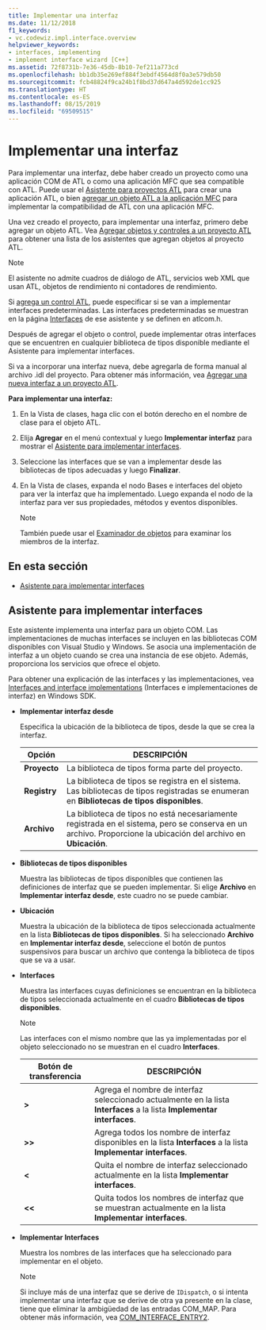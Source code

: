 ```yaml
---
title: Implementar una interfaz
ms.date: 11/12/2018
f1_keywords:
- vc.codewiz.impl.interface.overview
helpviewer_keywords:
- interfaces, implementing
- implement interface wizard [C++]
ms.assetid: 72f8731b-7e36-45db-8b10-7ef211a773cd
ms.openlocfilehash: bb1db35e269ef884f3ebdf4564d8f0a3e579db50
ms.sourcegitcommit: fcb48824f9ca24b1f8bd37d647a4d592de1cc925
ms.translationtype: HT
ms.contentlocale: es-ES
ms.lasthandoff: 08/15/2019
ms.locfileid: "69509515"
---
```

# <a name="implement-an-interface"></a>Implementar una interfaz

Para implementar una interfaz, debe haber creado un proyecto como una aplicación COM de ATL o como una aplicación MFC que sea compatible con ATL. Puede usar el [Asistente para proyectos ATL](../atl/reference/atl-project-wizard.md) para crear una aplicación ATL, o bien [agregar un objeto ATL a la aplicación MFC](../mfc/reference/adding-atl-support-to-your-mfc-project.md) para implementar la compatibilidad de ATL con una aplicación MFC.

Una vez creado el proyecto, para implementar una interfaz, primero debe agregar un objeto ATL. Vea [Agregar objetos y controles a un proyecto ATL](../atl/reference/adding-objects-and-controls-to-an-atl-project.md) para obtener una lista de los asistentes que agregan objetos al proyecto ATL.

> [!NOTE]
> El asistente no admite cuadros de diálogo de ATL, servicios web XML que usan ATL, objetos de rendimiento ni contadores de rendimiento.

Si [agrega un control ATL](../atl/reference/adding-an-atl-control.md), puede especificar si se van a implementar interfaces predeterminadas. Las interfaces predeterminadas se muestran en la página [Interfaces](../atl/reference/interfaces-atl-control-wizard.md) de ese asistente y se definen en atlcom.h.

Después de agregar el objeto o control, puede implementar otras interfaces que se encuentren en cualquier biblioteca de tipos disponible mediante el Asistente para implementar interfaces.

Si va a incorporar una interfaz nueva, debe agregarla de forma manual al archivo .idl del proyecto. Para obtener más información, vea [Agregar una nueva interfaz a un proyecto ATL](../atl/reference/adding-a-new-interface-in-an-atl-project.md).

**Para implementar una interfaz:**

1. En la Vista de clases, haga clic con el botón derecho en el nombre de clase para el objeto ATL.

1. Elija **Agregar** en el menú contextual y luego **Implementar interfaz** para mostrar el [Asistente para implementar interfaces](#implement-interface-wizard).

1. Seleccione las interfaces que se van a implementar desde las bibliotecas de tipos adecuadas y luego **Finalizar**.

1. En la Vista de clases, expanda el nodo Bases e interfaces del objeto para ver la interfaz que ha implementado. Luego expanda el nodo de la interfaz para ver sus propiedades, métodos y eventos disponibles.

   > [!NOTE]
   > También puede usar el [Examinador de objetos](/visualstudio/ide/viewing-the-structure-of-code) para examinar los miembros de la interfaz.

## <a name="in-this-section"></a>En esta sección

- [Asistente para implementar interfaces](#implement-interface-wizard)

## <a name="implement-interface-wizard"></a>Asistente para implementar interfaces

Este asistente implementa una interfaz para un objeto COM. Las implementaciones de muchas interfaces se incluyen en las bibliotecas COM disponibles con Visual Studio y Windows. Se asocia una implementación de interfaz a un objeto cuando se crea una instancia de ese objeto. Además, proporciona los servicios que ofrece el objeto.

Para obtener una explicación de las interfaces y las implementaciones, vea [Interfaces and interface implementations](/windows/win32/com/interfaces-and-interface-implementations) (Interfaces e implementaciones de interfaz) en Windows SDK.

- **Implementar interfaz desde**

  Especifica la ubicación de la biblioteca de tipos, desde la que se crea la interfaz.

  |Opción|DESCRIPCIÓN|
  |------------|-----------------|
  |**Proyecto**|La biblioteca de tipos forma parte del proyecto.|
  |**Registry**|La biblioteca de tipos se registra en el sistema. Las bibliotecas de tipos registradas se enumeran en **Bibliotecas de tipos disponibles**.|
  |**Archivo**|La biblioteca de tipos no está necesariamente registrada en el sistema, pero se conserva en un archivo. Proporcione la ubicación del archivo en **Ubicación**.|

- **Bibliotecas de tipos disponibles**

  Muestra las bibliotecas de tipos disponibles que contienen las definiciones de interfaz que se pueden implementar. Si elige **Archivo** en **Implementar interfaz desde**, este cuadro no se puede cambiar.

- **Ubicación**

  Muestra la ubicación de la biblioteca de tipos seleccionada actualmente en la lista **Bibliotecas de tipos disponibles**. Si ha seleccionado **Archivo** en **Implementar interfaz desde**, seleccione el botón de puntos suspensivos para buscar un archivo que contenga la biblioteca de tipos que se va a usar.

- **Interfaces**

  Muestra las interfaces cuyas definiciones se encuentran en la biblioteca de tipos seleccionada actualmente en el cuadro **Bibliotecas de tipos disponibles**.

  > [!NOTE]
  > Las interfaces con el mismo nombre que las ya implementadas por el objeto seleccionado no se muestran en el cuadro **Interfaces**.

  |Botón de transferencia|DESCRIPCIÓN|
  |---------------------|-----------------|
  |**>**|Agrega el nombre de interfaz seleccionado actualmente en la lista **Interfaces** a la lista **Implementar interfaces**.|
  |**>>**|Agrega todos los nombre de interfaz disponibles en la lista **Interfaces** a la lista **Implementar interfaces**.|
  |**\<**|Quita el nombre de interfaz seleccionado actualmente en la lista **Implementar interfaces**.|
  |**\<\<**|Quita todos los nombres de interfaz que se muestran actualmente en la lista **Implementar interfaces**.|

- **Implementar Interfaces**

  Muestra los nombres de las interfaces que ha seleccionado para implementar en el objeto.

  > [!NOTE]
  > Si incluye más de una interfaz que se derive de `IDispatch`, o si intenta implementar una interfaz que se derive de otra ya presente en la clase, tiene que eliminar la ambigüedad de las entradas COM_MAP. Para obtener más información, vea [COM_INTERFACE_ENTRY2](../atl/reference/com-interface-entry-macros.md#com_interface_entry2).
